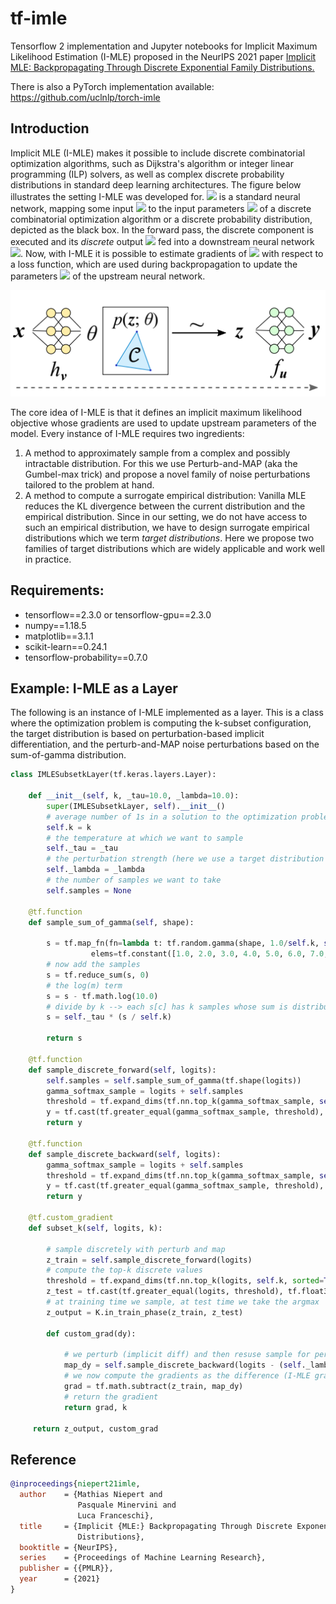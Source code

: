# tf-imle
Tensorflow 2 implementation and Jupyter notebooks for Implicit Maximum Likelihood Estimation (I-MLE) proposed in the NeurIPS 2021 paper [Implicit MLE: Backpropagating Through Discrete Exponential Family Distributions.](https://arxiv.org/abs/2106.01798)


There is also a PyTorch implementation available: https://github.com/uclnlp/torch-imle

## Introduction

Implicit MLE (I-MLE) makes it possible to include discrete combinatorial optimization algorithms, such as Dijkstra's algorithm or integer linear programming (ILP) solvers, as well as complex discrete probability distributions in standard deep learning architectures. The figure below illustrates the setting I-MLE was developed for. <img src="https://render.githubusercontent.com/render/math?math=h_{\mathbf{v}}"> is a standard neural network, mapping some input <img src="https://render.githubusercontent.com/render/math?math=\mathbf{x}"> to the input parameters <img src="https://render.githubusercontent.com/render/math?math=\mathbf{\theta}"> of a discrete combinatorial optimization algorithm or a discrete probability distribution, depicted as the black box. In the forward pass, the discrete component is executed and its *discrete* output <img src="https://render.githubusercontent.com/render/math?math=\mathbf{z}"> fed into a downstream neural network <img src="https://render.githubusercontent.com/render/math?math=f_{\mathbf{u}}">. Now, with I-MLE it is possible to estimate gradients of <img src="https://render.githubusercontent.com/render/math?math=\mathbf{\theta}"> with respect to a loss function, which are used during backpropagation to update the parameters <img src="https://render.githubusercontent.com/render/math?math=\mathbf{v}"> of the upstream neural network.

![Illustration of the problem addressed by I-MLE](https://github.com/nec-research/tf-imle/blob/main/images/i-mle-figure1.PNG)

The core idea of I-MLE is that it defines an implicit maximum likelihood objective whose gradients are used to update upstream parameters of the model. Every instance of I-MLE requires two ingredients:
1. A method to approximately sample from a complex and possibly intractable distribution. For this we use Perturb-and-MAP (aka the Gumbel-max trick) and propose a novel family of noise perturbations tailored to the problem at hand.
2. A method to compute a surrogate empirical distribution: Vanilla MLE reduces the KL divergence between the current distribution and the empirical distribution. Since in our setting, we do not have access to such an empirical distribution, we have to design surrogate empirical distributions which we term *target distributions*. Here we propose two families of target distributions which are widely applicable and work well in practice.


## Requirements: 
* tensorflow==2.3.0 or tensorflow-gpu==2.3.0
* numpy==1.18.5
* matplotlib==3.1.1
* scikit-learn==0.24.1
* tensorflow-probability==0.7.0


## Example: I-MLE as a Layer 

The following is an instance of I-MLE implemented as a layer. This is a class where the optimization problem is computing the k-subset configuration, the target distribution is based on perturbation-based implicit differentiation, and the perturb-and-MAP noise perturbations based on the sum-of-gamma distribution.

```python
class IMLESubsetkLayer(tf.keras.layers.Layer):
    
    def __init__(self, k, _tau=10.0, _lambda=10.0):
        super(IMLESubsetkLayer, self).__init__()
        # average number of 1s in a solution to the optimization problem
        self.k = k
        # the temperature at which we want to sample
        self._tau = _tau
        # the perturbation strength (here we use a target distribution based on perturbation-based implicit differentiation
        self._lambda = _lambda  
        # the number of samples we want to take
        self.samples = None 
        
    @tf.function
    def sample_sum_of_gamma(self, shape):
        
        s = tf.map_fn(fn=lambda t: tf.random.gamma(shape, 1.0/self.k, self.k/t), 
                  elems=tf.constant([1.0, 2.0, 3.0, 4.0, 5.0, 6.0, 7.0, 8.0, 9.0, 10.0]))   
        # now add the samples
        s = tf.reduce_sum(s, 0)
        # the log(m) term
        s = s - tf.math.log(10.0)
        # divide by k --> each s[c] has k samples whose sum is distributed as Gumbel(0, 1)
        s = self._tau * (s / self.k)

        return s
    
    @tf.function
    def sample_discrete_forward(self, logits): 
        self.samples = self.sample_sum_of_gamma(tf.shape(logits))
        gamma_softmax_sample = logits + self.samples
        threshold = tf.expand_dims(tf.nn.top_k(gamma_softmax_sample, self.k, sorted=True)[0][:,-1], -1)
        y = tf.cast(tf.greater_equal(gamma_softmax_sample, threshold), tf.float32)
        return y
    
    @tf.function
    def sample_discrete_backward(self, logits):     
        gamma_softmax_sample = logits + self.samples
        threshold = tf.expand_dims(tf.nn.top_k(gamma_softmax_sample, self.k, sorted=True)[0][:,-1], -1)
        y = tf.cast(tf.greater_equal(gamma_softmax_sample, threshold), tf.float32)
        return y
    
    @tf.custom_gradient
    def subset_k(self, logits, k):

        # sample discretely with perturb and map
        z_train = self.sample_discrete_forward(logits)
        # compute the top-k discrete values
        threshold = tf.expand_dims(tf.nn.top_k(logits, self.k, sorted=True)[0][:,-1], -1)
        z_test = tf.cast(tf.greater_equal(logits, threshold), tf.float32)
        # at training time we sample, at test time we take the argmax
        z_output = K.in_train_phase(z_train, z_test)
        
        def custom_grad(dy):

            # we perturb (implicit diff) and then resuse sample for perturb and MAP
            map_dy = self.sample_discrete_backward(logits - (self._lambda*dy))
            # we now compute the gradients as the difference (I-MLE gradients)
            grad = tf.math.subtract(z_train, map_dy)
            # return the gradient            
            return grad, k

     return z_output, custom_grad
  ```


## Reference

```bibtex
@inproceedings{niepert21imle,
  author    = {Mathias Niepert and
               Pasquale Minervini and
               Luca Franceschi},
  title     = {Implicit {MLE:} Backpropagating Through Discrete Exponential Family
               Distributions},
  booktitle = {NeurIPS},
  series    = {Proceedings of Machine Learning Research},
  publisher = {{PMLR}},
  year      = {2021}
}
```
